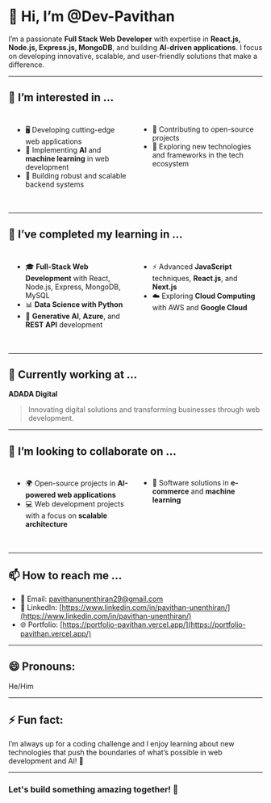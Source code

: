 # 👋 Hi, I’m @Dev-Pavithan  
I’m a passionate **Full Stack Web Developer** with expertise in **React.js, Node.js, Express.js, MongoDB**, and building **AI-driven applications**. I focus on developing innovative, scalable, and user-friendly solutions that make a difference.

---

## 👀 I’m interested in ...

<div style="display: flex; flex-wrap: wrap; justify-content: space-between; padding: 10px;">
  <div style="width: 48%; margin-bottom: 10px;">
    <ul>
      <li>🖥️ Developing cutting-edge web applications</li>
      <li>🤖 Implementing <strong>AI</strong> and <strong>machine learning</strong> in web development</li>
      <li>🔧 Building robust and scalable backend systems</li>
    </ul>
  </div>
  <div style="width: 48%; margin-bottom: 10px;">
    <ul>
      <li>🌱 Contributing to open-source projects</li>
      <li>🚀 Exploring new technologies and frameworks in the tech ecosystem</li>
    </ul>
  </div>
</div>

---

## 🌱 I’ve completed my learning in ...

<div style="display: flex; flex-wrap: wrap; justify-content: space-between; padding: 10px;">
  <div style="width: 48%; margin-bottom: 10px;">
    <ul>
      <li>🎓 <strong>Full-Stack Web Development</strong> with React, Node.js, Express, MongoDB, MySQL</li>
      <li>📊 <strong>Data Science with Python</strong></li>
      <li>🧠 <strong>Generative AI</strong>, <strong>Azure</strong>, and <strong>REST API</strong> development</li>
    </ul>
  </div>
  <div style="width: 48%; margin-bottom: 10px;">
    <ul>
      <li>⚡ Advanced <strong>JavaScript</strong> techniques, <strong>React.js</strong>, and <strong>Next.js</strong></li>
      <li>☁️ Exploring <strong>Cloud Computing</strong> with AWS and <strong>Google Cloud</strong></li>
    </ul>
  </div>
</div>

---

## 💼 Currently working at ...

**ADADA Digital**  
> Innovating digital solutions and transforming businesses through web development.

---

## 💞️ I’m looking to collaborate on ...

<div style="display: flex; flex-wrap: wrap; justify-content: space-between; padding: 10px;">
  <div style="width: 48%; margin-bottom: 10px;">
    <ul>
      <li>🌍 Open-source projects in <strong>AI-powered web applications</strong></li>
      <li>💻 Web development projects with a focus on <strong>scalable architecture</strong></li>
    </ul>
  </div>
  <div style="width: 48%; margin-bottom: 10px;">
    <ul>
      <li>🛒 Software solutions in <strong>e-commerce</strong> and <strong>machine learning</strong></li>
    </ul>
  </div>
</div>

---

## 📫 How to reach me ...

- 📧 Email: [pavithanunenthiran29@gmail.com](mailto:pavithanunenthiran29@gmail.com)  
- 💼 LinkedIn: [https://www.linkedin.com/in/pavithan-unenthiran/](https://www.linkedin.com/in/pavithan-unenthiran/)  
- 🌐 Portfolio: [https://portfolio-pavithan.vercel.app/](https://portfolio-pavithan.vercel.app/)

---

## 😄 Pronouns:  
He/Him  

---

## ⚡ Fun fact:  
I’m always up for a coding challenge and I enjoy learning about new technologies that push the boundaries of what’s possible in web development and AI! 🚀

---

### Let's build something amazing together! 🌟
